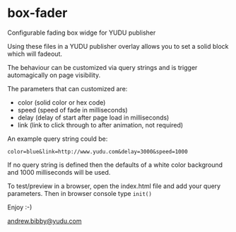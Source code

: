 # box-fader
Configurable fading box widge for YUDU publisher

Using these files in a YUDU publisher overlay allows you to set a solid block which will fadeout.

The behaviour can be customized via query strings and is trigger automagically on page visibility.

The parameters that can customized are:

- color (solid color or hex code)
- speed (speed of fade in milliseconds)
- delay (delay of start after page load in milliseconds)
- link (link to click through to after animation, not required)

An example query string could be:

```
color=blue&link=http://www.yudu.com&delay=3000&speed=1000
```

If no query string is defined then the defaults of a white color background and 1000 milliseconds will be used.

To test/preview in a browser, open the index.html file and add your query parameters. Then in browser console type ```init()```


Enjoy :-)

andrew.bibby@yudu.com

